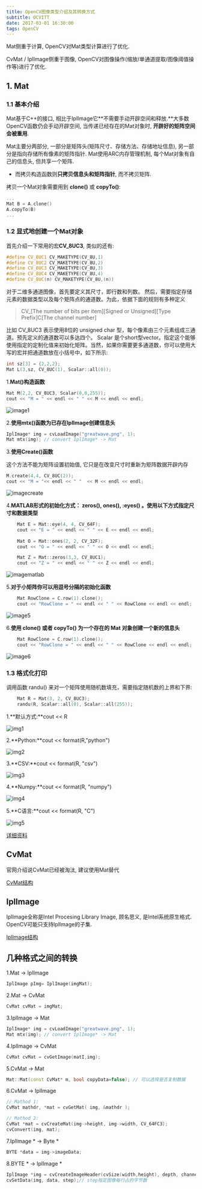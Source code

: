 ```yaml
---
title: OpenCV图像类型介绍及其转换方式
subtitle: OCVITT
date: 2017-03-01 16:30:00
tags: OpenCV
---
```


<!--# OpenCV图像类型介绍及其转换方式-->

Mat侧重于计算, OpenCV对Mat类型计算进行了优化.

CvMat / IplImage侧重于图像, OpenCV对图像操作(缩放/单通道提取/图像阈值操作等)进行了优化.

## 1. Mat

### 1.1 基本介绍

Mat基于C++的接口, 相比于IplImage它**不需要手动开辟空间和释放.**大多数OpenCV函数仍会手动开辟空间, 当传递已经存在的Mat对象时, **开辟好的矩阵空间会被重用**.

Mat主要分两部分, 一部分是矩阵头(矩阵尺寸、存储方法、存储地址信息), 另一部分是指向存储所有像素的矩阵指针. Mat使用ARC内存管理机制, 每个Mat对象有自己的信息头, 但共享一个矩阵.

* 而拷贝构造函数则**只拷贝信息头和矩阵指针**, 而不拷贝矩阵.

拷贝一个Mat对象需要用到 **clone()** 或 **copyTo()**:

```cpp
...
Mat B = A.clone()
A.copyTo(B)
...
```
### 1.2 显式地创建一个Mat对象

首先介绍一下常用的宏**CV_8UC3**, 类似的还有:

```cpp
#define CV_8UC1 CV_MAKETYPE(CV_8U,1)
#define CV_8UC2 CV_MAKETYPE(CV_8U,2)
#define CV_8UC3 CV_MAKETYPE(CV_8U,3)
#define CV_8UC4 CV_MAKETYPE(CV_8U,4)
#define CV_8UC(n) CV_MAKETYPE(CV_8U,(n))
```

对于二维多通道图像，首先要定义其尺寸，即行数和列数。
然后，需要指定存储元素的数据类型以及每个矩阵点的通道数。为此，依据下面的规则有多种定义

> CV_[The number of bits per item][Signed or Unsigned][Type Prefix]C[The channel number]

比如 CV_8UC3 表示使用8位的 unsigned char 型，每个像素由三个元素组成三通道。预先定义的通道数可以多达四个。 Scalar 是个short型vector。指定这个能够使用指定的定制化值来初始化矩阵。当然，如果你需要更多通道数，你可以使用大写的宏并把通道数放在小括号中，如下所示:

```cpp
int sz[3] = {2,2,2}; 
Mat L(3,sz, CV_8UC(1), Scalar::all(0));
```

1.**Mat()构造函数**

```cpp
Mat M(2,2, CV_8UC3, Scalar(0,0,255)); 
cout << "M = " << endl << " " << M << endl << endl; 
```
![image1](http://www.opencv.org.cn/opencvdoc/2.3.2/html/_images/MatBasicContainerOut1.png)

2.**使用mtx()函数为已存在IplImage创建信息头**

```cpp
IplImage* img = cvLoadImage("greatwave.png", 1);
Mat mtx(img); // convert IplImage* -> Mat
```

3.**使用Create()函数**

这个方法不能为矩阵设置初始值, 它只是在改变尺寸时重新为矩阵数据开辟内存

```cpp
M.create(4,4, CV_8UC(2));
cout << "M = "<< endl << " "  << M << endl << endl;
```

![imagecreate](http://www.opencv.org.cn/opencvdoc/2.3.2/html/_images/MatBasicContainerOut2.png)

4.**MATLAB形式的初始化方式： zeros(), ones(), :eyes() 。使用以下方式指定尺寸和数据类型**

```cpp
    Mat E = Mat::eye(4, 4, CV_64F);    
    cout << "E = " << endl << " " << E << endl << endl;
    
    Mat O = Mat::ones(2, 2, CV_32F);    
    cout << "O = " << endl << " " << O << endl << endl;

    Mat Z = Mat::zeros(3,3, CV_8UC1);
    cout << "Z = " << endl << " " << Z << endl << endl;
```

![imagematlab](http://www.opencv.org.cn/opencvdoc/2.3.2/html/_images/MatBasicContainerOut3.png)

5.**对于小矩阵你可以用逗号分隔的初始化函数**

```cpp
    Mat RowClone = C.row(1).clone();
    cout << "RowClone = " << endl << " " << RowClone << endl << endl;
```

![image5](http://www.opencv.org.cn/opencvdoc/2.3.2/html/_images/MatBasicContainerOut6.png)

6.**使用 clone() 或者 copyTo() 为一个存在的 Mat 对象创建一个新的信息头**

```cpp
    Mat RowClone = C.row(1).clone();
    cout << "RowClone = " << endl << " " << RowClone << endl << endl;
```

![image6](http://www.opencv.org.cn/opencvdoc/2.3.2/html/_images/MatBasicContainerOut7.png)

### 1.3 格式化打印

调用函数 randu() 来对一个矩阵使用随机数填充，需要指定随机数的上界和下界:

```cpp
    Mat R = Mat(3, 2, CV_8UC3);
    randu(R, Scalar::all(0), Scalar::all(255));
```

1.**默认方式:**cout << R

![img1](http://www.opencv.org.cn/opencvdoc/2.3.2/html/_images/MatBasicContainerOut8.png)

2.**Python:**cout << format(R,"python") 

![img2](http://www.opencv.org.cn/opencvdoc/2.3.2/html/_images/MatBasicContainerOut16.png)

3.**CSV:**cout << format(R, "csv")

![img3](http://www.opencv.org.cn/opencvdoc/2.3.2/html/_images/MatBasicContainerOut10.png)

4.**Numpy:**cout << format(R, "numpy")

![img4](http://www.opencv.org.cn/opencvdoc/2.3.2/html/_images/MatBasicContainerOut9.png)

5.**C语言:**cout << format(R, "C")

![img5](http://www.opencv.org.cn/opencvdoc/2.3.2/html/_images/MatBasicContainerOut11.png)




[详细资料](http://www.opencv.org.cn/opencvdoc/2.3.2/html/doc/tutorials/core/mat%20-%20the%20basic%20image%20container/mat%20-%20the%20basic%20image%20container.html#matthebasicimagecontainer)

## CvMat

官网介绍说CvMat已经被淘汰, 建议使用Mat替代

[CvMat结构](http://www.opencv.org.cn/opencvdoc/2.3.2/html/modules/core/doc/old_basic_structures.html?highlight=cvmat#CvMat)


## IplImage

IplImage全称是Intel Procesing Library Image, 顾名思义, 是Intel系统原生格式.
OpenCV可能只支持IplImage的子集.

[IplImage结构](http://www.opencv.org.cn/opencvdoc/2.3.2/html/modules/core/doc/old_basic_structures.html?highlight=iplimage#IplImage)

## 几种格式之间的转换

1.Mat -> IplImage

```cpp
IplImage pImg= IplImage(imgMat);
```

2.Mat -> CvMat

```cpp
CvMat cvMat = imgMat;
```

3.IplImage -> Mat

```cpp
IplImage* img = cvLoadImage("greatwave.png", 1);
Mat mtx(img); // convert IplImage* -> Mat
```

4.IplImage -> CvMat

```cpp
CvMat cvMat = cvGetImage(matI,img);
```

5.CvMat -> Mat

```cpp
Mat::Mat(const CvMat* m, bool copyData=false); // 可以选择是否复制数据```

6.CvMat -> IplImage

```cpp
// Mathod 1:
CvMat mathdr, *mat = cvGetMat( img, &mathdr );

// Mathod 2:
CvMat *mat = cvCreateMat(img->height, img->width, CV_64FC3);
cvConvert(img, mat);
```

7.IplImage * -> Byte *

```cpp
BYTE *data = img->imageData;
```

8.BYTE * -> IplImage *

```cpp
IplImage *img = cvCreateImageHeader(cvSize(width,height), depth, channels);
cvSetData(img, data, step);// step指定图像每行占的字节数
```


